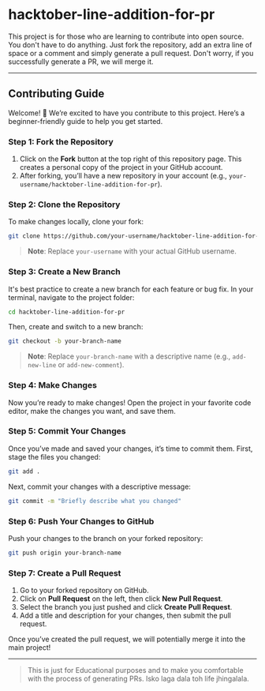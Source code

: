 # hacktober-line-addition-for-pr
This project is for those who are learning to contribute into open source. You don't have to do anything. Just fork the repository, add an extra line of space or a comment and simply generate a pull request. Don't worry, if you successfully generate a PR, we will merge it. 

---

## Contributing Guide

Welcome! 🎉 We’re excited to have you contribute to this project. Here’s a beginner-friendly guide to help you get started.

### Step 1: Fork the Repository

1. Click on the **Fork** button at the top right of this repository page. This creates a personal copy of the project in your GitHub account.
2. After forking, you’ll have a new repository in your account (e.g., `your-username/hacktober-line-addition-for-pr`).

### Step 2: Clone the Repository

To make changes locally, clone your fork:

```bash
git clone https://github.com/your-username/hacktober-line-addition-for-pr.git
```

> **Note**: Replace `your-username` with your actual GitHub username.

### Step 3: Create a New Branch

It's best practice to create a new branch for each feature or bug fix. In your terminal, navigate to the project folder:

```bash
cd hacktober-line-addition-for-pr
```

Then, create and switch to a new branch:

```bash
git checkout -b your-branch-name
```

> **Note**: Replace `your-branch-name` with a descriptive name (e.g., `add-new-line` or `add-new-comment`).

### Step 4: Make Changes

Now you’re ready to make changes! Open the project in your favorite code editor, make the changes you want, and save them.

### Step 5: Commit Your Changes

Once you’ve made and saved your changes, it’s time to commit them. First, stage the files you changed:

```bash
git add .
```

Next, commit your changes with a descriptive message:

```bash
git commit -m "Briefly describe what you changed"
```

### Step 6: Push Your Changes to GitHub

Push your changes to the branch on your forked repository:

```bash
git push origin your-branch-name
```

### Step 7: Create a Pull Request

1. Go to your forked repository on GitHub.
2. Click on **Pull Request** on the left, then click **New Pull Request**.
3. Select the branch you just pushed and click **Create Pull Request**.
4. Add a title and description for your changes, then submit the pull request.

Once you’ve created the pull request, we will potentially merge it into the main project!

---

> This is just for Educational purposes and to make you comfortable with the process of generating PRs. Isko laga dala toh life jhingalala.
